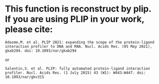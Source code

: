 # This function is reconstruct by plip. If you are using PLIP in your work, please cite:
```
Adasme,M. et al. PLIP 2021: expanding the scope of the protein-ligand interaction profiler to DNA and RNA. Nucl. Acids Res. (05 May 2021), gkab294. doi: 10.1093/nar/gkab294
```
or 
```
Salentin,S. et al. PLIP: fully automated protein-ligand interaction profiler. Nucl. Acids Res. (1 July 2015) 43 (W1): W443-W447. doi: 10.1093/nar/gkv315
```
